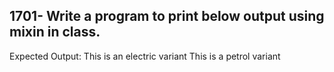 ## 1701- Write a program to print below output using mixin in class.

Expected Output:
This is an electric variant
This is a petrol variant
